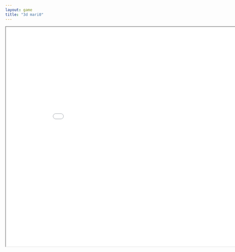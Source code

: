 ```yaml
---
layout: game
title: "3d mari0"
---
```

<iframe src="src/" width="900" height="700" allowfullscreen>
 
